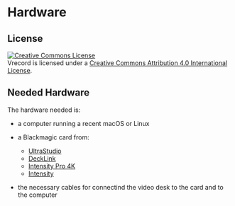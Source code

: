 # Hardware #

## License ###

<a rel="license" href="https://creativecommons.org/licenses/by/4.0/"><img alt="Creative Commons License" style="border-width:0" src="https://i.creativecommons.org/l/by/4.0/80x15.png" /></a><br />Vrecord is licensed under a <a rel="license" href="https://creativecommons.org/licenses/by/4.0/">Creative Commons Attribution 4.0 International License</a>.

## Needed Hardware ##

The hardware needed is:

- a computer running a recent macOS or Linux
- a Blackmagic card from:

  - [UltraStudio](https://www.blackmagicdesign.com/products/ultrastudiothunderbolt)
  - [DeckLink](https://www.blackmagicdesign.com/products/decklink)
  - [Intensity Pro 4K](https://www.blackmagicdesign.com/products/intensitypro4k)
  - [Intensity](https://www.blackmagicdesign.com/products/intensity)

- the necessary cables for connectind the video desk to the card and to the computer
